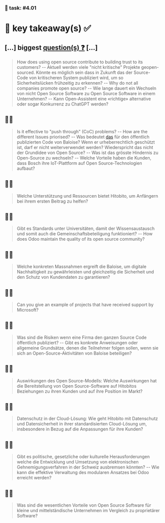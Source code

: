 ### 💪 task: #4.01

# 🏢 key takeaway(s) ✅

[...] biggest [question(s) ❓](https://github.com/digital-sustainability/module-eoss-hs23-sandbox/issues/130) [...]
--
> How does using open source contribute to building trust to its customers?
--
> Aktuell werden viele "nicht kritische" Projekte geopen-sourced. Könnte es möglich sein dass in Zukunft das der Source-Code von kritischeren System publiziert wird, um so Sicherheitslücken frühzeitig zu erkennen?
--
> Why do not all companies promote open source?
--
> Wie lange dauert ein Wechseln von nicht Open Source Software zu Open Source Software in einem Unternehmen?
--
> Kann Open-Assistent eine «richtige» alternative oder sogar Konkurrenz zu ChatGPT werden?

🧑‍🎓
--
> Is it effective to "push through" (CoC) problems?
--
> How are the different Issues priorised?
--
> Was bedeutet [das](https://github.com/digital-sustainability/module-eoss-hs23-sandbox/blob/ff1a498ae19667f76bd99b5e42d5aa2c62520aa0/docs/Baloise.md?plain=1#L54) für den öffentlich publizierten Code von Baloise? Wenn er urheberrechtlich geschützt ist, darf er nicht weiterverwendet werden? Wiederspricht das nicht der Grundidee von Open Source?
--
> Was ist das grösste Hindernis zu Open-Source zu wechseln?
--
> Welche Vorteile haben die Kunden, dass Bosch ihre IoT-Plattform auf Open Source-Technologien aufbaut?

🧑‍🎓
--
> Welche Unterstützung und Ressourcen bietet Hitobito, um Anfängern bei ihrem ersten Beitrag zu helfen?

🧑‍🎓
--
> Gibt es Standards unter Universitäten, damit der Wissensaustausch und somit auch die Gemeinschaftsbeteiligung funktioniert?
--
> How does Odoo maintain the quality of its open source community?

🧑‍🎓
--
> Welche konkreten Massnahmen ergreift die Baloise, um digitale Nachhaltigkeit zu gewährleisten und gleichzeitig die Sicherheit und den Schutz von Kundendaten zu garantieren?

🧑‍🎓
--
> Can you give an example of projects that have received support by Microsoft?

🧑‍🎓
--
> Was sind die Risiken wenn eine Firma den ganzen Source Code öffentlich publiziert?
--
> Gibt es konkrete Anweisungen oder allgemeine Grundsätze, denen die Teilnehmer folgen sollen, wenn sie sich an Open-Source-Aktivitäten von Baloise beteiligen?

🧑‍🎓
--
> Auswirkungen des Open Source-Modells: Welche Auswirkungen hat die Bereitstellung von Open Source-Software auf Hitobitos Beziehungen zu ihren Kunden und auf ihre Position im Markt?

🧑‍🎓
--
>  Datenschutz in der Cloud-Lösung: Wie geht Hitobito mit Datenschutz und Datensicherheit in ihrer standardisierten Cloud-Lösung um, insbesondere in Bezug auf die Anpassungen für ihre Kunden?

🧑‍🎓
--
> Gibt es politische, gesetzliche oder kulturelle Herausforderungen welche die Entwicklung und Umsetzung von elektronischen Gehnemigungsverfahren in der Schweiz ausbremsen könnten?
--
> Wie kann die effektive Verwaltung des modularen Ansatzes bei Odoo erreicht werden?

🧑‍🎓
--
> Was sind die wesentlichen Vorteile von Open Source Software für kleine und mittelständische Unternehmen im Vergleich zu proprietärer Software?